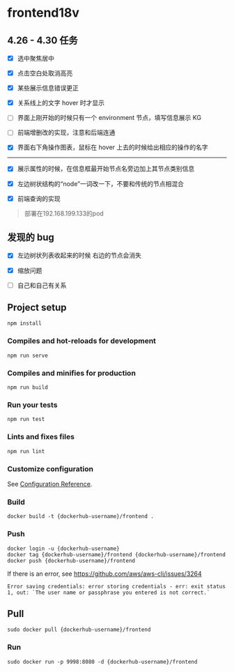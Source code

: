 # frontend18v

## 4.26 - 4.30 任务

- [x] 选中聚焦居中

- [x] 点击空白处取消高亮

- [x] 某些展示信息错误更正

- [x] 关系线上的文字 hover 时才显示

- [ ] 界面上刚开始的时候只有一个 environment 节点，填写信息展示 KG

- [ ] 前端增删改的实现，注意和后端连通

- [x] 界面右下角操作图表，鼠标在 hover 上去的时候给出相应的操作的名字

---

- [x] 展示属性的时候，在信息框最开始节点名旁边加上其节点类别信息

- [x] 左边树状结构的“node”一词改一下，不要和传统的节点相混合

- [x] 前端查询的实现

> 部署在192.168.199.133的pod

## 发现的 bug

- [x] 左边树状列表收起来的时候 右边的节点会消失

- [x] 缩放问题

- [ ] 自己和自己有关系

## Project setup
```
npm install
```

### Compiles and hot-reloads for development
```
npm run serve
```

### Compiles and minifies for production
```
npm run build
```

### Run your tests
```
npm run test
```

### Lints and fixes files
```
npm run lint
```

### Customize configuration
See [Configuration Reference](https://cli.vuejs.org/config/).


### Build
```
docker build -t {dockerhub-username}/frontend .
```

### Push
```
docker login -u {dockerhub-username}
docker tag {dockerhub-username}/frontend {dockerhub-username}/frontend
docker push {dockerhub-username}/frontend
```

If there is an error, see https://github.com/aws/aws-cli/issues/3264
```
Error saving credentials: error storing credentials - err: exit status 1, out: `The user name or passphrase you entered is not correct.`
```

## Pull
```
sudo docker pull {dockerhub-username}/frontend
```

### Run
```
sudo docker run -p 9998:8080 -d {dockerhub-username}/frontend
```

